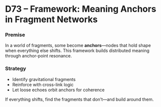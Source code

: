 # D73 – Framework: Meaning Anchors in Fragment Networks

### Premise

In a world of fragments, some become **anchors**—nodes that hold shape when everything else shifts. This framework builds distributed meaning through anchor-point resonance.

### Strategy

- Identify gravitational fragments  
- Reinforce with cross-link logic  
- Let loose echoes orbit anchors for coherence

If everything shifts, find the fragments that don’t—and build around them.
